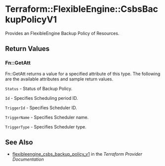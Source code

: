 # Terraform::FlexibleEngine::CsbsBackupPolicyV1

Provides an FlexibleEngine Backup Policy of Resources.

## Return Values

### Fn::GetAtt

Fn::GetAtt returns a value for a specified attribute of this type. The following are the available attributes and sample return values.

`Status` - Status of Backup Policy.

`Id` -  Specifies Scheduling period ID.

`TriggerId` -  Specifies Scheduler ID.

`TriggerName` -  Specifies Scheduler name.

`TriggerType` -  Specifies Scheduler type.

## See Also

* [flexibleengine_csbs_backup_policy_v1](https://www.terraform.io/docs/providers/flexibleengine/r/csbs_backup_policy_v1.html) in the _Terraform Provider Documentation_